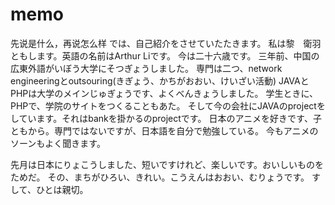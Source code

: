 # memo

先说是什么，再说怎么样
では、自己紹介をさせていたたきます。
私は黎　衛羽ともします。英語の名前はArthur Liです。
今は二十六歳です。
三年前、中国の広東外語がいぼう大学にそつぎょうしました。
専門は二つ、network engineeringとoutsouring(きぎょう、かちがおおい、けいざい活動)
JAVAとPHPは大学のメインじゅぎょうです、よくべんきょうしました。
学生ときに、PHPで、学院のサイトをつくることもあた。
そして今の会社にJAVAのprojectをしています。それはbankを掛かるのprojectです。
日本のアニメを好きです、子ともから。専門ではないですが、日本語を自分で勉強している。
今もアニメのソーンもよく聞きます。

先月は日本にりょこうしました、短いですけれど、楽しいです。おいしいものをためだ。
その、まちがひろい、きれい。こうえんはおおい、むりょうです。
すして、ひとは親切。
